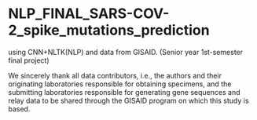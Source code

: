 # NLP_FINAL_SARS-COV-2_spike_mutations_prediction
using CNN+NLTK(NLP) and data from GISAID. (Senior year 1st-semester final project)

We sincerely thank all data contributors, i.e., the authors and their originating laboratories responsible for obtaining specimens, and the submitting laboratories responsible for generating gene sequences and relay data to be shared through the GISAID program on which this study is based.
